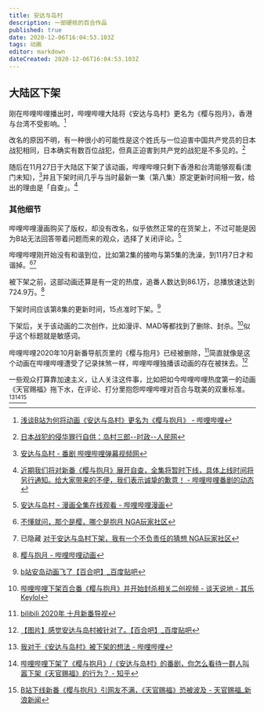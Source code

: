 ```yaml
---
title: 安达与岛村
description: 一部硬核的百合作品
published: true
date: 2020-12-06T16:04:53.103Z
tags: 动画
editor: markdown
dateCreated: 2020-12-06T16:04:53.103Z
---
```


## 大陆区下架

刚在哔哩哔哩播出时，哔哩哔哩大陆将《安达与岛村》更名为《樱与抱月》，香港与台湾不受影响。[^OHoYf]

[^OHoYf]: [浅谈B站为何将动画《安达与岛村》更名为《樱与抱月》 - 哔哩哔哩](https://archive.is/OHoYf "https://www.bilibili.com/read/cv7720577")

改名的原因不明，有一种很小的可能性是这个姓氏与一位迫害中国共产党员的日本战犯相同，日本确实有数百位战犯，但真正迫害到共产党的战犯是不多见的。[^20150421235129]

[^20150421235129]: [日本战犯的侵华罪行自供：岛村三郎--时政--人民网](https://web.archive.org/web/20150421235129/http://politics.people.com.cn/n/2014/0804/c70731-25399998.html)

随后在11月27日于大陆区下架了该动画，哔哩哔哩只剩下香港和台湾能够观看(澳门未知)，[^9CsuE]并且下架时间几乎与当时最新一集（第八集）原定更新时间相一致，给出的理由是「自查」。[^nQp0f]

[^9CsuE]: [安达与岛村 - 番剧 哔哩哔哩弹幕视频网](https://archive.is/9CsuE "https://www.bilibili.com/bangumi/media/md28230188")

[^nQp0f]: [近期我们将对新番《樱与抱月》展开自查，全集将暂时下线，具体上线时间将另行通知。给大家带来的不便，我们表示诚挚的歉意！  - 哔哩哔哩番剧的动态](https://archive.is/nQp0f "https://t.bilibili.com/462233103479380064")

### 其他细节

哔哩哔哩漫画购买了版权，却没有改名，似乎依然正常的在货架上，不过可能是因为B站无法回答带着问题而来的观众，选择了关闭评论。[^PS11x]

[^PS11x]: [安达与岛村 - 漫画全集在线观看 - 哔哩哔哩漫画](https://archive.is/PS11x "https://manga.bilibili.com/detail/mc28562")

哔哩哔哩刚开始没有和谐到位，比如第2集的接吻与第5集的洗澡，到11月7日才和谐掉。[^24077946][^SI2yC]

[^24077946]: [不懂就问，那个是樱，哪个是抱月 NGA玩家社区](https://archive.is/2FAdg "https://bbs.nga.cn/read.php?tid=24077946")

[^SI2yC]: 已隐藏 [对于安达与岛村下架，我有一个不负责任的猜想 NGA玩家社区](https://archive.is/SI2yC)

被下架之前，这部动画还算是有一定的热度，追番人数达到86.1万，总播放速达到724.9万。[^20201206065253]

[^20201206065253]: [樱与抱月 - 哔哩哔哩动画](https://web.archive.org/web/20201206065253/https://webcache.googleusercontent.com/search?q=cache%3AJDA0liEifIkJ%3Ahttps%3A%2F%2Fwww.bilibili.com%2Fbangumi%2Fmedia%2Fmd28229878%2F)

下架时间应该第8集的更新时间，15点准时下架。[^20201206155601]

[^20201206155601]: [b站安岛动画飞了【百合吧】_百度贴吧](https://web.archive.org/web/20201206155601/https://tieba.baidu.com/p/7115786315 "https://archive.is/v1Grw")

下架后，关于该动画的二次创作，比如漫评、MAD等都找到了删除、封杀。[^rvvvR]似乎这个标题就是敏感词。

[^rvvvR]: [哔哩哔哩下架百合番《樱与抱月》并开始封杀相关二创视频 - 谈天说地 - 其乐 Keylol](https://archive.is/rvvvR "https://keylol.com/t661767-1-1")

哔哩哔哩2020年10月新番导航页里的《樱与抱月》已经被删除，[^ELjOK]简直就像是这个动画在哔哩哔哩遭受了记录抹煞一样，哔哩哔哩独播该动画的存在被抹去。[^Io8Md]

[^ELjOK]: [bilibili 2020年 十月新番导视](https://archive.is/ELjOK "https://www.bilibili.com/blackboard/topic/activity-2020bangumiQ4_web.html")

[^Io8Md]: [【图片】感觉安达与岛村被针对了。【百合吧】_百度贴吧](https://archive.is/Io8Md "https://tieba.baidu.com/p/7116303036")

一些观众打算靠加速主义，让人关注这件事，比如把如今哔哩哔哩热度第一的动画《天官赐福》拖下水，在评论、打分里抱怨哔哩哔哩对百合与耽美的双重标准。[^pd6YS][^20201206152051][^904Sq]

[^pd6YS]: [我对于《安达与岛村》被下架的想法 - 哔哩哔哩](https://archive.is/pd6YS "https://www.bilibili.com/read/cv8557895/")

[^20201206152051]: [哔哩哔哩下架了《樱与抱月》/《安达与岛村》的番剧，你怎么看待一群人叫嚣下架《天官赐福》的行为？ - 知乎](https://web.archive.org/web/20201206152051/https://www.zhihu.com/question/432525679/answer/1601816949)

[^904Sq]: [B站下线新番《樱与抱月》引网友不满，《天官赐福》恐被波及 - 天官赐福_新浪新闻](https://archive.is/904Sq "https://k.sina.com.cn/article_6186522756_170bed88402000s22x.html")

<!-- 比起《citrus～柑橘味香气～》的那次事件，这次的百合爱好者可能是真的生气了。 -->

<!--
+ [安达与岛村 - 搜索结果 - 哔哩哔哩弹幕视频网 - ( ゜- ゜)つロ 乾杯~ - bilibili](https://web.archive.org/web/20201205050100/https://search.bilibili.com/bangumi?keyword=安达与岛村)
+ [b站暂时下线安达与岛村 NGA玩家社区](https://archive.is/krGZm "https://nga.178.com/read.php?tid=24366958")
+ [【集中】关于安达与岛村【百合吧】_百度贴吧](https://archive.is/Z8nX0 "https://tieba.baidu.com/p/7116235563")
+ [追番列表全部阵亡，继弹幕升级之后，B站再次下架300部番剧！ - 知乎](https://archive.is/31jQa "https://zhuanlan.zhihu.com/p/68631078")
+ [B站内容自查，多部动漫惨遭毒手，这三部漏网福利老番且看且珍惜！ - 知乎](https://archive.is/Dlkp7 "此番受影响的四月新番有《皿三昧》、《异世界四重奏》、《川柳少女》、《深夜超自然公务员》。 https://zhuanlan.zhihu.com/p/67160404")
+ [欲哭无泪！b站下架10月新番《樱与抱月》…… - 知乎](https://archive.is/iMtIK "https://zhuanlan.zhihu.com/p/318249299")
+ [阿b的安达与岛村下架了.... - ACG区 - 虎扑社区](https://web.archive.org/web/20201127172524/https://bbs.hupu.com/39476085.html)
+ 已删除 [B站樱与抱月被下架了 - ACG区 - 虎扑社区](https://archive.is/FMdml "https://bbs.hupu.com/39476586.html")
+ [b站下架了大陆的安达与岛村 : China_irl](https://archive.is/NUqkG "https://www.reddit.com/r/China_irl/comments/k221pm/b站下架了大陆的安达与岛村/")
+ [bilibili/争议和影响/审查 - 萌娘百科 万物皆可萌的百科全书](https://web.archive.org/web/20201206063523/https://zh.moegirl.org.cn/Bilibili/争议和影响/审查#《安达与岛村》动画下架事件)
+ [我说大家真的不要再扯隔壁bl怎么怎么样了【百合吧】_百度贴吧](https://archive.is/jFZzV "https://tieba.baidu.com/p/7116070483")
+ [就事论事说一下为什么tgcf不下架安达与岛村却下架的问题【百合吧】_百度贴吧](https://web.archive.org/web/20201206153055/https://webcache.googleusercontent.com/search?q=cache%3AZ75IELN9jlgJ%3Ahttps%3A%2F%2Ftieba.baidu.com%2Fp%2F7133333532)
+ [本来今天是《安岛》第八集更新的日子，但碰巧的是，b站以“自我审查”的缘由下架了安岛。对于b站这种行为【百合吧】_百度贴吧](https://archive.is/W0oVV "https://tieba.baidu.com/p/7116061271")
+ [安达与岛村也被删减了【百合吧】_百度贴吧](https://archive.is/8Mo7U "https://tieba.baidu.com/p/7073815267")
+ [安岛虽然下架了，但是b站的港澳台版还没有下架，所以可以先去看港澳台版，有简中字幕，至于怎么看，楼下细说【百合吧】_百度贴吧](https://archive.is/7JJ7d "https://tieba.baidu.com/p/7119469442")
+ [希望大家能冷静理智点，不要被人带节奏了【百合吧】_百度贴吧](https://archive.is/mcwti "https://tieba.baidu.com/p/7117071849")
+ [【提议】大家还是叫作品名《安达与岛村》吧【百合吧】_百度贴吧](https://archive.is/YEv5k "https://tieba.baidu.com/p/7130730586")
+ [为什么安岛下架了这么大反应【百合吧】_百度贴吧](https://archive.is/ZHa51 "https://tieba.baidu.com/p/7116098952")
+ [安达与岛村【百合吧】_百度贴吧](https://archive.is/97NcX "https://tieba.baidu.com/p/7126571940")
+ [大家真的不要再被带节奏和带节奏了【百合吧】_百度贴吧](https://archive.is/OE6Qn "https://tieba.baidu.com/p/7117476241")
+ [为什么安达与岛村被下架了，还有为啥B站要改名叫樱与抱月？](https://web.archive.org/web/20201206152836/https://bgm.tv/group/topic/360103)

哔哩哔哩购买版权后，一开始就是以樱与抱月作为动画的名称

+ [【详细版】2020年十月新番导视 哔哩哔哩版权番剧 - 哔哩哔哩](https://archive.is/1Lo0c "https://www.bilibili.com/video/BV19K411P7hM")
+ [哔哩哔哩十月新番片单公开! | 洛丽酱—萌新交流社](https://web.archive.org/web/20201206083838/https://www.lolichan.vip/threads/219/)

[第三十二名日本战犯：岛村三郎严刑拷打爱国者_历史频道_新浪网](https://web.archive.org/web/20201206062743/https://history.sina.com.cn/lszx/szzz/2014-08-03/131796803.shtml)
-->
